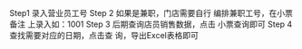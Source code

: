 Step1
录入营业员工号
Step 2
如果是兼职，门店需要自行
编排兼职工号，在小票备注
上录入如：1001
Step 3
后期查询店员销售数据，点击
小票查询即可
Step 4
查找需要对应的日期，点击查
询，导出Excel表格即可